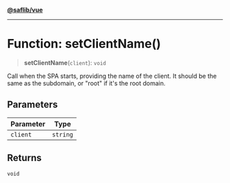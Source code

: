 [**@saflib/vue**](../../../index.md)

---

# Function: setClientName()

> **setClientName**(`client`): `void`

Call when the SPA starts, providing the name of the client. It should be the same as the subdomain, or "root" if it's the root domain.

## Parameters

| Parameter | Type     |
| --------- | -------- |
| `client`  | `string` |

## Returns

`void`
